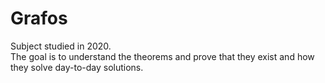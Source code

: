 # Grafos

Subject studied in 2020. <br>
The goal is to understand the theorems and prove that they exist and how they solve day-to-day solutions.